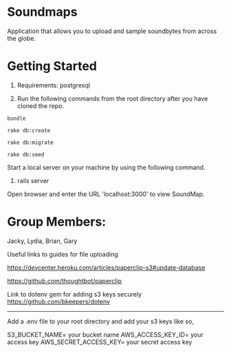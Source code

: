 Soundmaps
=========

Application that allows you to upload and sample soundbytes from across the globe.

Getting Started
===============



1) Requirements: postgresql

2) Run the following commands from the root directory after you have cloned the repo.

```
bundle

rake db:create

rake db:migrate

rake db:seed
```

Start a local server on your machine by using the following command.

1) rails server

Open browser and enter the URL 'localhost:3000' to view SoundMap.

Group Members:
==============

Jacky, Lydia, Brian, Gary


Useful links to guides for file uploading

https://devcenter.heroku.com/articles/paperclip-s3#update-database

https://github.com/thoughtbot/paperclip

Link to dotenv gem for adding s3 keys securely
https://github.com/bkeepers/dotenv



*********
Add a .env file to your root directory and add your s3 keys like so,

S3_BUCKET_NAME= your bucket name
AWS_ACCESS_KEY_ID= your access key
AWS_SECRET_ACCESS_KEY= your secret access key
